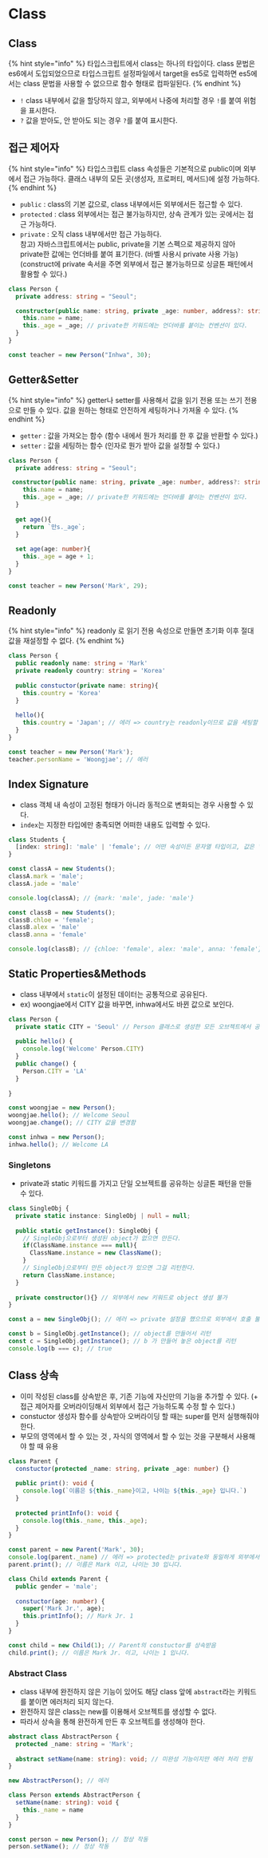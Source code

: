 # Class

## Class

{% hint style="info" %}
타입스크립트에서 class는 하나의 타입이다. class 문법은 es6에서 도입되었으므로 타입스크립트 설정파일에서 target을 es5로 입력하면 es5에서는 class 문법을 사용할 수 없으므로 함수 형태로 컴파일된다.
{% endhint %}

* `!` class 내부에서 값을 할당하지 않고, 외부에서 나중에 처리할 경우 `!`를 붙여 위험을 표시한다.
* `?` 값을 받아도, 안 받아도 되는 경우 `?`를 붙여 표시한다.

## 접근 제어자

{% hint style="info" %}
타입스크립트 class 속성들은 기본적으로 public이며 외부에서 접근 가능하다. 클래스 내부의 모든 곳(생성자, 프로퍼티, 메서드)에 설정 가능하다.
{% endhint %}

* `public` : class의 기본 값으로, class 내부에서든 외부에서든 접근할 수 있다.
* `protected` : class 외부에서는 접근 불가능하지만, 상속 관계가 있는 곳에서는 접근 가능하다.
* `private` : 오직 class 내부에서만 접근 가능하다.\
  참고) 자바스크립트에서는 public, private을 기본 스펙으로 제공하지 않아 private한 값에는 언더바를 붙여 표기한다. (바벨 사용시 private 사용 가능) (construct에 private 속서을 주면 외부에서 접근 불가능하므로 싱글톤 패턴에서 활용할 수 있다.)

```typescript
class Person {
  private address: string = "Seoul";

  constructor(public name: string, private _age: number, address?: string) {
    this.name = name;
    this._age = _age; // private한 키워드에는 언더바를 붙이는 컨벤션이 있다.
  }
}

const teacher = new Person("Inhwa", 30);
```

## Getter\&Setter

{% hint style="info" %}
getter나 setter를 사용해서 값을 읽기 전용 또는 쓰기 전용으로 만들 수 있다. 값을 원하는 형태로 안전하게 세팅하거나 가져올 수 있다.
{% endhint %}

* `getter` : 값을 가져오는 함수 (함수 내에서 뭔가 처리를 한 후 값을 반환할 수 있다.)
* `setter` : 값을 세팅하는 함수 (인자로 뭔가 받아 값을 설정할 수 있다.)

```typescript
class Person {
  private address: string = "Seoul";

 constructor(public name: string, private _age: number, address?: string) {
    this.name = name;
    this._age = _age; // private한 키워드에는 언더바를 붙이는 컨벤션이 있다.
  }
  
  get age(){
    return `만s._age`;
  }
  
  set age(age: number){
    this._age = age + 1;
  }
}

const teacher = new Person('Mark', 29);
```

## Readonly

{% hint style="info" %}
readonly 로 읽기 전용 속성으로 만들면 초기화 이후 절대 값을 재설정할 수 없다.
{% endhint %}

```typescript
class Person {
  public readonly name: string = 'Mark'
  private readonly country: string = 'Korea'
  
  public constuctor(private name: string){
    this.country = 'Korea' 
  }
  
  hello(){
    this.country = 'Japan'; // 에러 => country는 readonly이므로 값을 세팅할 수 없다. 
  }
}

const teacher = new Person('Mark');
teacher.personName = 'Woongjae'; // 에러 
```

## Index Signature

* class 객체 내 속성이 고정된 형태가 아니라 동적으로 변화되는 경우 사용할 수 있다.
* `index`는 지정한 타입에만 충족되면 어떠한 내용도 입력할 수 있다.

```typescript
class Students {
  [index: string]: 'male' | 'female'; // 어떤 속성이든 문자열 타입이고, 값은 'male' 또는 'female' 이다.
}
```

```typescript
const classA = new Students();
classA.mark = 'male';
classA.jade = 'male'

console.log(classA); // {mark: 'male', jade: 'male'}
```

```typescript
const classB = new Students();
classB.chloe = 'female';
classB.alex = 'male'
classB.anna = 'female'

console.log(classB); // {chloe: 'female', alex: 'male', anna: 'female'}
```

## Static Properties\&Methods

* class 내부에서 `static`이 설정된 데이터는 공통적으로 공유된다.
* ex) woongjae에서 CITY 값을 바꾸면, inhwa에서도 바뀐 값으로 보인다.

```typescript
class Person {
  private static CITY = 'Seoul' // Person 클래스로 생성한 모든 오브젝트에서 공유되는 값
  
  public hello() {
    console.log('Welcome' Person.CITY)
  }
  public change() {
    Person.CITY = 'LA'
  }
  
}
```

```typescript
const woongjae = new Person();
woongjae.hello(); // Welcome Seoul
woongjae.change(); // CITY 값을 변경함

const inhwa = new Person();
inhwa.hello(); // Welcome LA 
```

### Singletons

* private과 static 키워드를 가지고 단일 오브젝트를 공유하는 싱글톤 패턴을 만들 수 있다.

```typescript
class SingleObj {
  private static instance: SingleObj | null = null;
  
  public static getInstance(): SingleObj {
    // SingleObj으로부터 생성된 object가 없으면 만든다.
    if(ClassName.instance === null){
      ClassName.instance = new ClassName();
    }
    // SingleObj으로부터 만든 object가 있으면 그걸 리턴한다.
    return ClassName.instance;
  }
  
  private constructor(){} // 외부에서 new 키워드로 object 생성 불가
}

const a = new SingleObj(); // 에러 => private 설정을 했으므로 외부에서 호출 불가

const b = SingleObj.getInstance(); // object를 만들어서 리턴
const c = SingleObj.getInstance(); // b 가 만들어 놓은 object를 리턴
console.log(b === c); // true
```

## Class 상속

* 이미 작성된 class를 상속받은 후, 기존 기능에 자신만의 기능을 추가할 수 있다. (+ 접근 제어자를 오버라이딩해서 외부에서 접근 가능하도록 수정 할 수 있다.)
* constuctor 생성자 함수를 상속받아 오버라이딩 할 때는 super를 먼저 실행해줘야 한다.
* 부모의 영역에서 할 수 있는 것 , 자식의 영역에서 할 수 있는 것을 구분해서 사용해야 할 때 유용

```typescript
class Parent {
  constuctor(protected _name: string, private _age: number) {}
  
  public print(): void {
    console.log(`이름은 ${this._name}이고, 나이는 ${this._age} 입니다.`)
  }
  
  protected printInfo(): void {
    console.log(this._name, this._age);
  }
}

const parent = new Parent('Mark', 30);
console.log(parent._name) // 에러 => protected는 private와 동일하게 외부에서 접근 불가능하다.
parent.print(); // 이름은 Mark 이고, 나이는 30 입니다.
```

```typescript
class Child extends Parent {
  public gender = 'male';  
  
  constuctor(age: number) {
    super('Mark Jr.', age);
    this.printInfo(); // Mark Jr. 1 
  }
}

const child = new Child(1); // Parent의 constuctor를 상속받음
child.print(); // 이름은 Mark Jr. 이고, 나이는 1 입니다.
```

### Abstract Class

* class 내부에 완전하지 않은 기능이 있어도 해당 class 앞에 `abstract`라는 키워드를 붙이면 에러처리 되지 않는다.
* 완전하지 않은 class는 new를 이용해서 오브젝트를 생성할 수 없다.
* 따라서 상속을 통해 완전하게 만든 후 오브젝트를 생성해야 한다.

```typescript
abstract class AbstractPerson {
  protected _name: string = 'Mark';
  
  abstract setName(name: string): void; // 미완성 기능이지만 에러 처리 안됨
}

new AbstractPerson(); // 에러
```

```typescript
class Person extends AbstractPerson {
  setName(name: string): void {
    this._name = name
  }
}

const person = new Person(); // 정상 작동 
person.setName(); // 정상 작동
```
